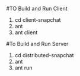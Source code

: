 #TO Build and Run Client
1. cd client-snapchat 
2. ant
3. ant client


#To Build and Run Server
1. cd distributed-snapchat
2. ant
3. ant run